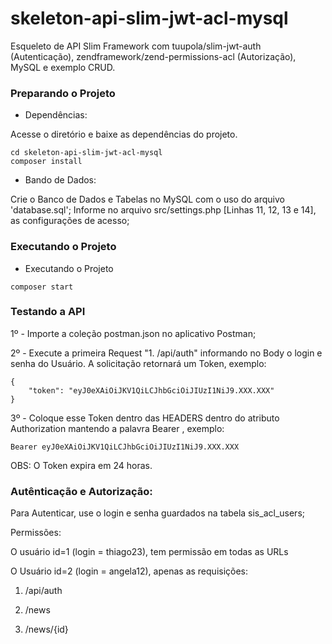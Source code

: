# skeleton-api-slim-jwt-acl-mysql
Esqueleto de API Slim Framework com tuupola/slim-jwt-auth (Autenticação), zendframework/zend-permissions-acl (Autorização), MySQL e exemplo CRUD.

### Preparando o Projeto

* Dependências:

Acesse o diretório e baixe as dependências do projeto.
```
cd skeleton-api-slim-jwt-acl-mysql
composer install
```

* Bando de Dados: 

Crie o Banco de Dados e Tabelas no MySQL com o uso do arquivo 'database.sql';
Informe no arquivo src/settings.php [Linhas 11, 12, 13 e 14], as configurações de acesso;


### Executando o Projeto

* Executando o Projeto
```
composer start
```

### Testando a API

1º - Importe a coleção postman.json no aplicativo Postman;

2º - Execute a primeira Request "1. /api/auth" informando no Body o login e senha do Usuário. A solicitação retornará um Token, exemplo:
```
{
    "token": "eyJ0eXAiOiJKV1QiLCJhbGciOiJIUzI1NiJ9.XXX.XXX"
}
```

3º - Coloque esse Token dentro das HEADERS dentro do atributo Authorization mantendo a palavra Bearer <TOKEN>, exemplo:
```
Bearer eyJ0eXAiOiJKV1QiLCJhbGciOiJIUzI1NiJ9.XXX.XXX
```

OBS: O Token expira em 24 horas.

### Autênticação e Autorização:

Para Autenticar, use o login e senha guardados na tabela sis_acl_users;

Permissões:

O usuário id=1 (login = thiago23), tem permissão em todas as URLs

O Usuário id=2 (login = angela12), apenas as requisições:

1. /api/auth

2. /news

3. /news/{id}


